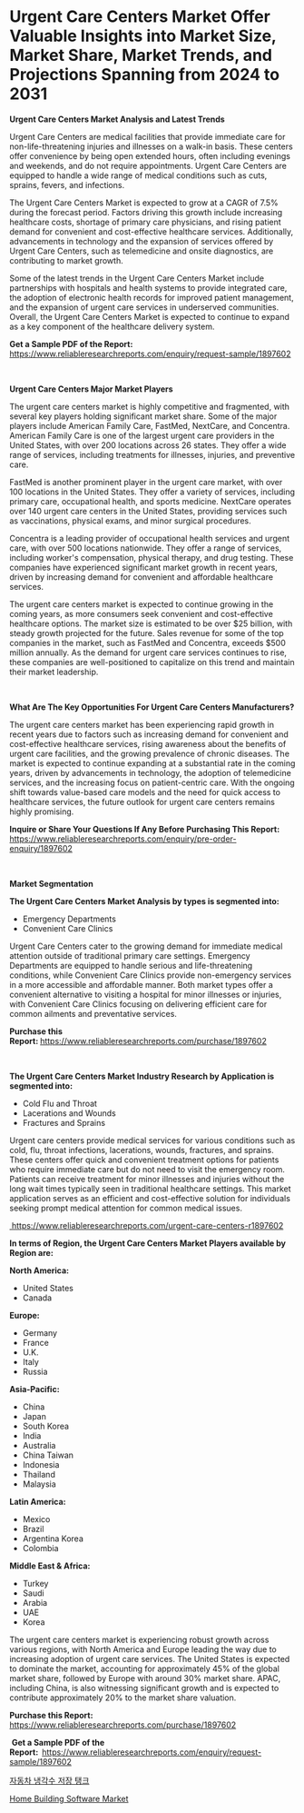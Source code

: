 <p><h1>Urgent Care Centers Market Offer Valuable Insights into Market Size, Market Share, Market Trends, and Projections Spanning from 2024 to 2031</h1></p><p><strong>Urgent Care Centers Market Analysis and Latest Trends</strong></p>
<p><p>Urgent Care Centers are medical facilities that provide immediate care for non-life-threatening injuries and illnesses on a walk-in basis. These centers offer convenience by being open extended hours, often including evenings and weekends, and do not require appointments. Urgent Care Centers are equipped to handle a wide range of medical conditions such as cuts, sprains, fevers, and infections.</p><p>The Urgent Care Centers Market is expected to grow at a CAGR of 7.5% during the forecast period. Factors driving this growth include increasing healthcare costs, shortage of primary care physicians, and rising patient demand for convenient and cost-effective healthcare services. Additionally, advancements in technology and the expansion of services offered by Urgent Care Centers, such as telemedicine and onsite diagnostics, are contributing to market growth.</p><p>Some of the latest trends in the Urgent Care Centers Market include partnerships with hospitals and health systems to provide integrated care, the adoption of electronic health records for improved patient management, and the expansion of urgent care services in underserved communities. Overall, the Urgent Care Centers Market is expected to continue to expand as a key component of the healthcare delivery system.</p></p>
<p><strong>Get a Sample PDF of the Report:&nbsp;</strong> <a href="https://www.reliableresearchreports.com/enquiry/request-sample/1897602">https://www.reliableresearchreports.com/enquiry/request-sample/1897602</a></p>
<p>&nbsp;</p>
<p><strong>Urgent Care Centers Major Market Players</strong></p>
<p><p>The urgent care centers market is highly competitive and fragmented, with several key players holding significant market share. Some of the major players include American Family Care, FastMed, NextCare, and Concentra. American Family Care is one of the largest urgent care providers in the United States, with over 200 locations across 26 states. They offer a wide range of services, including treatments for illnesses, injuries, and preventive care.</p><p>FastMed is another prominent player in the urgent care market, with over 100 locations in the United States. They offer a variety of services, including primary care, occupational health, and sports medicine. NextCare operates over 140 urgent care centers in the United States, providing services such as vaccinations, physical exams, and minor surgical procedures.</p><p>Concentra is a leading provider of occupational health services and urgent care, with over 500 locations nationwide. They offer a range of services, including worker's compensation, physical therapy, and drug testing. These companies have experienced significant market growth in recent years, driven by increasing demand for convenient and affordable healthcare services.</p><p>The urgent care centers market is expected to continue growing in the coming years, as more consumers seek convenient and cost-effective healthcare options. The market size is estimated to be over $25 billion, with steady growth projected for the future. Sales revenue for some of the top companies in the market, such as FastMed and Concentra, exceeds $500 million annually. As the demand for urgent care services continues to rise, these companies are well-positioned to capitalize on this trend and maintain their market leadership.</p></p>
<p>&nbsp;</p>
<p><strong>What Are The Key Opportunities For Urgent Care Centers Manufacturers?</strong></p>
<p><p>The urgent care centers market has been experiencing rapid growth in recent years due to factors such as increasing demand for convenient and cost-effective healthcare services, rising awareness about the benefits of urgent care facilities, and the growing prevalence of chronic diseases. The market is expected to continue expanding at a substantial rate in the coming years, driven by advancements in technology, the adoption of telemedicine services, and the increasing focus on patient-centric care. With the ongoing shift towards value-based care models and the need for quick access to healthcare services, the future outlook for urgent care centers remains highly promising.</p></p>
<p><strong>Inquire or Share Your Questions If Any Before Purchasing This Report:</strong> <a href="https://www.reliableresearchreports.com/enquiry/pre-order-enquiry/1897602">https://www.reliableresearchreports.com/enquiry/pre-order-enquiry/1897602</a></p>
<p>&nbsp;</p>
<p><strong>Market Segmentation</strong></p>
<p><strong>The Urgent Care Centers Market Analysis by types is segmented into:</strong></p>
<p><ul><li>Emergency Departments</li><li>Convenient Care Clinics</li></ul></p>
<p><p>Urgent Care Centers cater to the growing demand for immediate medical attention outside of traditional primary care settings. Emergency Departments are equipped to handle serious and life-threatening conditions, while Convenient Care Clinics provide non-emergency services in a more accessible and affordable manner. Both market types offer a convenient alternative to visiting a hospital for minor illnesses or injuries, with Convenient Care Clinics focusing on delivering efficient care for common ailments and preventative services.</p></p>
<p><strong>Purchase this Report:&nbsp;</strong><a href="https://www.reliableresearchreports.com/purchase/1897602">https://www.reliableresearchreports.com/purchase/1897602</a></p>
<p>&nbsp;</p>
<p><strong>The Urgent Care Centers Market Industry Research by Application is segmented into:</strong></p>
<p><ul><li>Cold Flu and Throat</li><li>Lacerations and Wounds</li><li>Fractures and Sprains</li></ul></p>
<p><p>Urgent care centers provide medical services for various conditions such as cold, flu, throat infections, lacerations, wounds, fractures, and sprains. These centers offer quick and convenient treatment options for patients who require immediate care but do not need to visit the emergency room. Patients can receive treatment for minor illnesses and injuries without the long wait times typically seen in traditional healthcare settings. This market application serves as an efficient and cost-effective solution for individuals seeking prompt medical attention for common medical issues.</p></p>
<p><a href="https://www.reliableresearchreports.com/urgent-care-centers-r1897602">&nbsp;https://www.reliableresearchreports.com/urgent-care-centers-r1897602</a></p>
<p><strong>In terms of Region, the Urgent Care Centers Market Players available by Region are:</strong></p>
<p>
    <p> <strong> North America: </strong>
        <ul>
            <li>United States</li>
            <li>Canada</li>
        </ul>
        </p> 
    <p> <strong> Europe: </strong>
        <ul>
            <li>Germany</li>
            <li>France</li>
            <li>U.K.</li>
            <li>Italy</li>
            <li>Russia</li>
        </ul>
        </p> 
    <p> <strong> Asia-Pacific: </strong>
        <ul>
            <li>China</li>
            <li>Japan</li>
            <li>South Korea</li>
            <li>India</li>
            <li>Australia</li>
            <li>China Taiwan</li>
            <li>Indonesia</li>
            <li>Thailand</li>
            <li>Malaysia</li>
        </ul>
        </p> 
    <p> <strong> Latin America: </strong>
        <ul>
            <li>Mexico</li>
            <li>Brazil</li>
            <li>Argentina Korea</li>
            <li>Colombia</li>
        </ul>
        </p> 
    <p> <strong> Middle East & Africa: </strong>
        <ul>
            <li>Turkey</li>
            <li>Saudi</li>
            <li>Arabia</li>
            <li>UAE</li>
            <li>Korea</li>
        </ul>
    </p>
    </p>
<p><p>The urgent care centers market is experiencing robust growth across various regions, with North America and Europe leading the way due to increasing adoption of urgent care services. The United States is expected to dominate the market, accounting for approximately 45% of the global market share, followed by Europe with around 30% market share. APAC, including China, is also witnessing significant growth and is expected to contribute approximately 20% to the market share valuation.</p></p>
<p><strong>Purchase this Report: </strong><a href="https://www.reliableresearchreports.com/purchase/1897602">https://www.reliableresearchreports.com/purchase/1897602</a></p>
<p>&nbsp;<strong>Get a Sample PDF of the Report:&nbsp;&nbsp;</strong><a href="https://www.reliableresearchreports.com/enquiry/request-sample/1897602">https://www.reliableresearchreports.com/enquiry/request-sample/1897602</a></p>
<p><strong></strong></p>
<p><p><a href="https://github.com/airdroplover110/Market-Research-Report-List-2/blob/main/780455585384.md">자동차 냉각수 저장 탱크</a></p><p><a href="https://github.com/marloy8/Market-Research-Report-List-5/blob/main/home-building-software-market.md">Home Building Software Market</a></p></p>